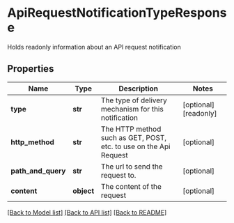 # ApiRequestNotificationTypeResponse

Holds readonly information about an API request notification

## Properties
Name | Type | Description | Notes
------------ | ------------- | ------------- | -------------
**type** | **str** | The type of delivery mechanism for this notification | [optional] [readonly] 
**http_method** | **str** | The HTTP method such as GET, POST, etc. to use on the Api Request | [optional] 
**path_and_query** | **str** | The url to send the request to. | [optional] 
**content** | **object** | The content of the request | [optional] 

[[Back to Model list]](../README.md#documentation-for-models) [[Back to API list]](../README.md#documentation-for-api-endpoints) [[Back to README]](../README.md)


